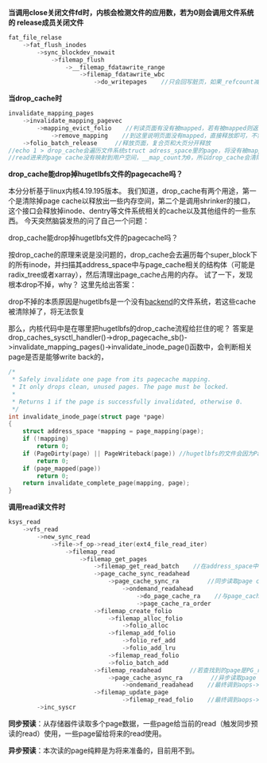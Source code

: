**当调用close关闭文件fd时，内核会检测文件的应用数，若为0则会调用文件系统的
release成员关闭文件**

```c
fat_file_relase
    ->fat_flush_inodes
        ->sync_blockdev_nowait
            ->filemap_flush
                ->__filemap_fdatawrite_range
                    ->filemap_fdatawrite_wbc
                        ->do_writepages    //只会回写脏页，如果_refcount减为0则free，对其他pagecache无操作
```

**当drop_cache时**

```c
invalidate_mapping_pages
    ->invalidate_mapping_pagevec
        ->mapping_evict_folio    //判读页面有没有被mapped，若有被mapped则返回
            ->remove_mapping    //到这里说明页面没有mapped，直接释放即可，不需要try_to_unmap
    ->folio_batch_release     //释放页面，复合页和大页分开释放
//echo 1 > drop_cache会遍历文件系统struct adress_space里的page，将没有被mapped页
//read进来的page cache没有映射到用户空间，__map_count为0，所以drop_cache会清除page cache
```

**drop_cache能drop掉hugetlbfs文件的pagecache吗？**

本分分析基于linux内核4.19.195版本。
我们知道，drop_cache有两个用途，第一个是清除掉page cache以释放出一些内存空间，第二个是调用shrinker的接口，这个接口会释放掉inode、dentry等文件系统相关的cache以及其他组件的一些东西。
今天突然脑袋发热的问了自己一个问题：


drop_cache能drop掉hugetlbfs文件的pagecache吗？

按drop_cache的原理来说是没问题的，drop_cache会去遍历每个super_block下的所有inode，并扫描其address_space中与page_cache相关的结构体（可能是radix_tree或者xarray），然后清理出page_cache占用的内存。
试了一下，发现根本drop不掉，why？
这里先给出答案：



drop不掉的本质原因是hugetlbfs是一个没有[backend](https://so.csdn.net/so/search?q=backend&spm=1001.2101.3001.7020)的文件系统，若这些cache被清除掉了，将无法恢复



那么，内核代码中是在哪里把hugetlbfs的drop_cache流程给拦住的呢？
答案是drop_caches_sysctl_handler()->drop_pagecache_sb()->invalidate_mapping_pages()->invalidate_inode_page()函数中，会判断相关page是否是能够write back的，

```c
/*
 * Safely invalidate one page from its pagecache mapping.
 * It only drops clean, unused pages. The page must be locked.
 *
 * Returns 1 if the page is successfully invalidated, otherwise 0.
 */
int invalidate_inode_page(struct page *page)
{
	struct address_space *mapping = page_mapping(page);
	if (!mapping)
		return 0;
	if (PageDirty(page) || PageWriteback(page)) //hugetlbfs的文件会因为PageWriteback(page)的判断而导致不能drop cache
		return 0;
	if (page_mapped(page))
		return 0;
	return invalidate_complete_page(mapping, page);
}

```







**调用read读文件时**

```c
ksys_read
    ->vfs_read
        ->new_sync_read
            ->file->f_op->read_iter(ext4_file_read_iter)
                ->filemap_read
                    ->filemap_get_pages
                        ->filemap_get_read_batch    //在address_space中逐页查找数据对应的page，若查找不到调用page_cache_sync_ra同步预读
                        ->page_cache_sync_readahead
                            ->page_cache_sync_ra        //同步读取page cache
                                ->ondemand_readahead
                                    ->do_page_cache_ra    //与page_cache_ra_order一样，最终调到aops->readahead，最终发送一些列bio
                                    ->page_cache_ra_order
                        ->filemap_create_folio
                            ->filemap_alloc_folio
                                ->folio_alloc
                            ->filemap_add_folio
                                ->folio_ref_add
                                ->folio_add_lru
                            ->filemap_read_folio
                            ->folio_batch_add
                        ->filemap_readahead        //若查找到的page是PG_readahead,说明用户读到了pagecache的末尾页，则page_cache_async_readahead()进行异步预读更多页进来
                            ->page_cache_async_ra        //异步读取page cache
                                ->ondemand_readahead    //最终调到aops->readahead，最终发送一些列bio
                        ->filemap_update_page    
                                ->filemap_read_folio    //最终调到aops->read_folio，最终发送一些列bio
        ->inc_syscr
```

**同步预读**：从存储器件读取多个page数据，一些page给当前的read（触发同步预读的read）使用，一些page留给将来的read使用。

**异步预读**：本次读的page纯粹是为将来准备的，目前用不到。
